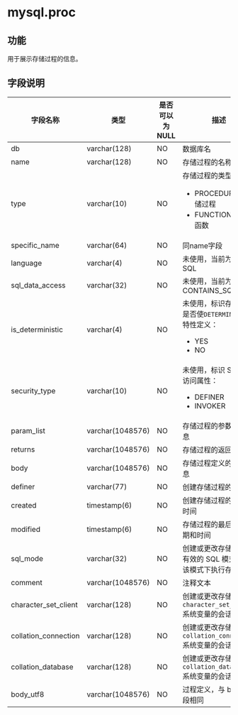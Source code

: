 mysql.proc 
===============================



功能 
-----------

用于展示存储过程的信息。

字段说明 
-------------



|       **字段名称**       |      **类型**      | **是否可以为 NULL** |                                                                                  **描述**                                                                                   |
|----------------------|------------------|----------------|---------------------------------------------------------------------------------------------------------------------------------------------------------------------------|
| db                   | varchar(128)     | NO             | 数据库名                                                                                                                                                                      |
| name                 | varchar(128)     | NO             | 存储过程的名称                                                                                                                                                                   |
| type                 | varchar(10)      | NO             | 存储过程的类型： <ul><li>PROCEDURE：存储过程</li><li>FUNCTION：存储函数</li></ul>                             |
| specific_name        | varchar(64)      | NO             | 同name字段                                                                                                                                                                   |
| language             | varchar(4)       | NO             | 未使用，当前为固定值SQL                                                                                                                                                             |
| sql_data_access      | varchar(32)      | NO             | 未使用，当前为固定值CONTAINS_SQL                                                                                                                                                    |
| is_deterministic     | varchar(4)       | NO             | 未使用，标识存储过程是否使`DETERMINISTIC` 特性定义： <ul><li>YES</li><li>NO</li></ul>    |
| security_type        | varchar(10)      | NO             | 未使用，标识 SQL 的访问属性：  <ul><li>DEFINER</li><li>INVOKER</li></ul>                                |
| param_list           | varchar(1048576) | NO             | 存储过程的参数列表信息                                                                                                                                                               |
| returns              | varchar(1048576) | NO             | 存储过程的返回值信息                                                                                                                                                                |
| body                 | varchar(1048576) | NO             | 存储过程定义的文本信息                                                                                                                                                               |
| definer              | varchar(77)      | NO             | 创建存储过程的用户                                                                                                                                                                 |
| created              | timestamp(6)     | NO             | 创建存储过程的日期和时间                                                                                                                                                              |
| modified             | timestamp(6)     | NO             | 存储过程的最后修改日期和时间                                                                                                                                                            |
| sql_mode             | varchar(32)      | NO             | 创建或更改存储过程时有效的 SQL 模式，在该模式下执行存储过程                                                                                                                                          |
| comment              | varchar(1048576) | NO             | 注释文本                                                                                                                                                                      |
| character_set_client | varchar(128)     | NO             | 创建或更改存储过程时  `character_set_client`  系统变量的会话值                                                                                                                                |
| collation_connection | varchar(128)     | NO             | 创建或更改存储过程时 `collation_connection` 系统变量的会话值                                                                                                                                  |
| collation_database   | varchar(128)     | NO             | 创建或更改存储过程时 `collation_database` 系统变量的会话值                                                                                                                                    |
| body_utf8            | varchar(1048576) | NO             | 过程定义，与 body 字段相同                                                                                                                                                          |


